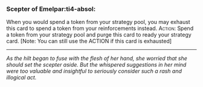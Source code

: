 ### **Scepter of Emelpar**:ti4-absol:

When you would spend a token from your strategy pool, you may exhaust this card to spend a token from your reinforcements instead.
<span style="font-variant:small-caps;">Action:</span> Spend a token from your strategy pool and purge this card to ready your strategy card.
[Note: You can still use the ACTION if this card is exhausted]

---

*As the hilt began to fuse with the flesh of her hand, she worried that she should set the scepter aside. But the whispered suggestions in her mind were too valuable and insightful to seriously consider such a rash and illogical act.*

